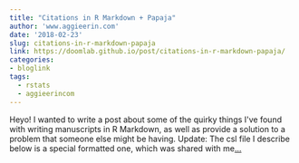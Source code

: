 ```yaml
---
title: "Citations in R Markdown + Papaja"
author: 'www.aggieerin.com'
date: '2018-02-23'
slug: citations-in-r-markdown-papaja
link: https://doomlab.github.io/post/citations-in-r-markdown-papaja/
categories:
- bloglink
tags:
  - rstats
  - aggieerincom
---
```


Heyo! I wanted to write a post about some of the quirky things I've found with writing manuscripts in R Markdown, as well as provide a solution to a problem that someone else might be having. Update: The csl file I describe below is a special formatted one, which was shared with me[... <i class="fas fa-external-link-alt"></i>](https://doomlab.github.io/post/citations-in-r-markdown-papaja/)

